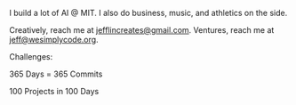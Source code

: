 I build a lot of AI @ MIT. I also do business, music, and athletics on the side. 

Creatively, reach me at jefflincreates@gmail.com. Ventures, reach me at jeff@wesimplycode.org. 



Challenges: 

365 Days = 365 Commits

100 Projects in 100 Days 

<!--
**jeffelin/jeffelin** is a ✨ _special_ ✨ repository because its `README.md` (this file) appears on your GitHub profile.

Here are some ideas to get you started:

- 🔭 I’m currently working on ...
- 🌱 I’m currently learning ...
- 👯 I’m looking to collaborate on ...
- 🤔 I’m looking for help with ...
- 💬 Ask me about ...
- 📫 How to reach me: ...
- 😄 Pronouns: ...
- ⚡ Fun fact: ...
-->
